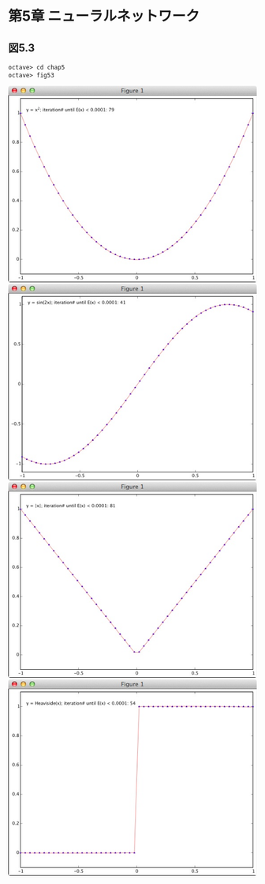 # 第5章 ニューラルネットワーク

## 図5.3

```
octave> cd chap5
octave> fig53
```

![a](images/fig53a.jpg) ![b](images/fig53b.jpg)
![c](images/fig53c.jpg) ![d](images/fig53d.jpg)
